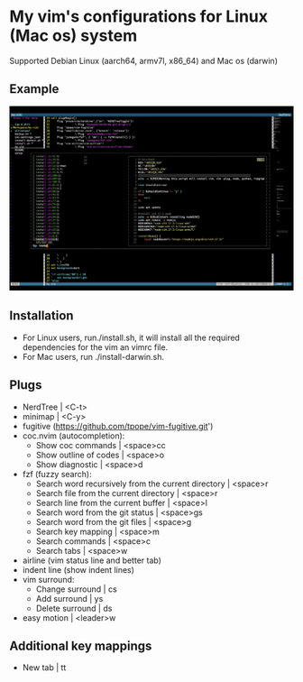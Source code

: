 # My vim's configurations for Linux (Mac os) system

Supported Debian Linux (aarch64, armv7l, x86_64) and Mac os (darwin)

## Example
![example](https://github.com/ltlkong/my-vim/blob/main/Screen%20Shot%202021-11-19%20at%2010.27.34%20AM.png?raw=true)

## Installation

- For Linux users, run./install.sh, it will install all the required dependencies for the vim an vimrc file.
- For Mac users, run ./install-darwin.sh.

## Plugs
- NerdTree | &lt;C-t&gt;
- minimap | &lt;C-y&gt;
- fugitive (https://github.com/tpope/vim-fugitive.git')
- coc.nvim (autocompletion):
	- Show coc commands | &lt;space&gt;cc
	- Show outline of codes | &lt;space&gt;o
	- Show diagnostic | &lt;space&gt;d
- fzf (fuzzy search):
	- Search word recursively from the current directory | &lt;space&gt;r
	- Search file from the current directory | &lt;space&gt;r
	- Search line from the current buffer | &lt;space&gt;l
	- Search word from the git status | &lt;space&gt;gs
	- Search word from the git files | &lt;space&gt;g
	- Search key mapping | &lt;space&gt;m
	- Search commands | &lt;space&gt;c
	- Search tabs | &lt;space&gt;w
- airline (vim status line and better tab)
- indent line (show indent lines)
- vim surround:
	- Change surround | cs
	- Add surround | ys
	- Delete surround | ds
- easy motion | &lt;leader&gt;w

## Additional key mappings
- New tab | tt

